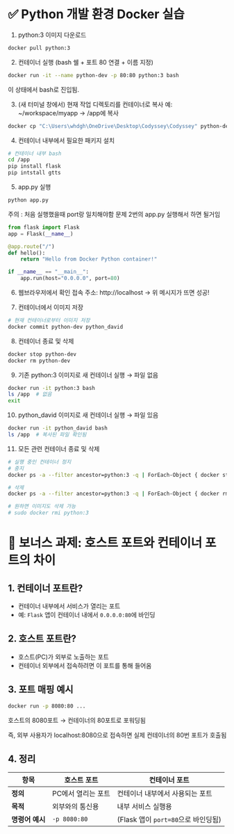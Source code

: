 # ✅ Python 개발 환경 Docker 실습
1. python:3 이미지 다운로드
```bash
docker pull python:3
```
2. 컨테이너 실행 (bash 쉘 + 포트 80 연결 + 이름 지정)
```bash
docker run -it --name python-dev -p 80:80 python:3 bash
```
이 상태에서 bash로 진입됨.

3. (새 터미널 창에서) 현재 작업 디렉토리를 컨테이너로 복사
예: ~/workspace/myapp → /app에 복사

```bash
docker cp "C:\Users\whdgh\OneDrive\Desktop\Codyssey\Codyssey" python-dev:/app

```

4. 컨테이너 내부에서 필요한 패키지 설치

```bash
# 컨테이너 내부 bash
cd /app
pip install flask
pip intstall gtts
```
5. app.py 실행
```bash
python app.py
```
주의 :  처음 실행했을때 port랑 일치해야함
문제 2번의 app.py 실행해서 하면 될거임

``` python
from flask import Flask
app = Flask(__name__)

@app.route("/")
def hello():
    return "Hello from Docker Python container!"

if __name__ == "__main__":
    app.run(host="0.0.0.0", port=80)
```

6. 웹브라우저에서 확인
접속 주소: http://localhost
→ 위 메시지가 뜨면 성공!

7. 컨테이너에서 이미지 저장
```bash
# 현재 컨테이너로부터 이미지 저장
docker commit python-dev python_david
```
8. 컨테이너 종료 및 삭제
```bash
docker stop python-dev
docker rm python-dev
```
9. 기존 python:3 이미지로 새 컨테이너 실행 → 파일 없음
```bash
docker run -it python:3 bash
ls /app  # 없음
exit
```
10. python_david 이미지로 새 컨테이너 실행 → 파일 있음
```bash
docker run -it python_david bash
ls /app  # 복사된 파일 확인됨
```
11. 모든 관련 컨테이너 종료 및 삭제
```bash
# 실행 중인 컨테이너 정지
# 중지
docker ps -a --filter ancestor=python:3 -q | ForEach-Object { docker stop $_ }

# 삭제
docker ps -a --filter ancestor=python:3 -q | ForEach-Object { docker rm $_ }

# 원하면 이미지도 삭제 가능
# sudo docker rmi python:3
```

# 🏅 보너스 과제: 호스트 포트와 컨테이너 포트의 차이

## 1. 컨테이너 포트란?
- 컨테이너 내부에서 서비스가 열리는 포트
- 예: `Flask` 앱이 컨테이너 내에서 `0.0.0.0:80`에 바인딩

## 2. 호스트 포트란?
- 호스트(PC)가 외부로 노출하는 포트
- 컨테이너 외부에서 접속하려면 이 포트를 통해 들어옴

## 3. 포트 매핑 예시
```bash
docker run -p 8080:80 ...
```
호스트의 8080포트 → 컨테이너의 80포트로 포워딩됨

즉, 외부 사용자가 localhost:8080으로 접속하면 실제 컨테이너의 80번 포트가 호출됨

## 4. 정리

| 항목       | 호스트 포트                | 컨테이너 포트                    |
|------------|----------------------------|----------------------------------|
| **정의**   | PC에서 열리는 포트         | 컨테이너 내부에서 사용되는 포트 |
| **목적**   | 외부와의 통신용            | 내부 서비스 실행용              |
| **명령어 예시** | `-p 8080:80`              | (Flask 앱이 `port=80`으로 바인딩됨) |
